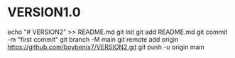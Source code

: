 # VERSION1.0
echo "# VERSION2" >> README.md git init git add README.md git commit -m "first commit" git branch -M main git remote add origin https://github.com/boybenjx7/VERSION2.git git push -u origin main
